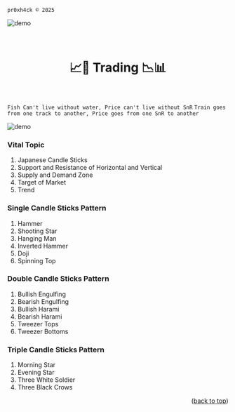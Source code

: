 ```pr0xh4ck © 2025```

![demo](https://raw.githubusercontent.com/pr0xh4ck/trading/refs/heads/main/Pipscon.jpg)

<h1 align="center">
  <br>
    📈💸 Trading 📉📊
  <br>
  <br>
</h1>


``` Fish Can't live without water, Price can't live without SnR ```
``` Train goes from one track to another, Price goes from one SnR to another ```

![demo](https://raw.githubusercontent.com/pr0xh4ck/trading/refs/heads/main/Candle%20Strength.png)


### Vital Topic
1. Japanese Candle Sticks
2. Support and Resistance of Horizontal and Vertical
3. Supply and Demand Zone
4. Target of Market
5. Trend


### Single Candle Sticks Pattern
1. Hammer
2. Shooting Star
3. Hanging Man
4. Inverted Hammer
5. Doji
6. Spinning Top


### Double Candle Sticks Pattern
1. Bullish Engulfing
2. Bearish Engulfing
3. Bullish Harami
4. Bearish Harami
5. Tweezer Tops
6. Tweezer Bottoms


### Triple Candle Sticks Pattern
1. Morning Star
2. Evening Star
3. Three White Soldier
4. Three Black Crows




































<p align="right">(<a href="#top">back to top</a>)</p>
